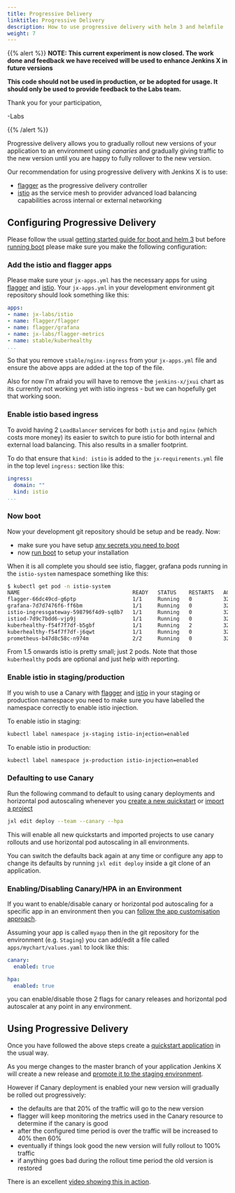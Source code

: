 ```yaml
---
title: Progressive Delivery
linktitle: Progressive Delivery
description: How to use progressive delivery with helm 3 and helmfile
weight: 7
---
```

{{% alert %}}
**NOTE: This current experiment is now closed. The work done and feedback we have received will be used to enhance Jenkins X in future versions**

**This code should not be used in production, or be adopted for usage.  It should only be used to provide feedback to the Labs team.**

Thank you for your participation,

-Labs


{{% /alert %}}

Progressive delivery allows you to gradually rollout new versions of your application to an environment using _canaries_ and gradually giving traffic to the new version until you are happy to fully rollover to the new version.

Our recommendation for using progressive delivery with Jenkins X is to use: 

* [flagger](https://flagger.app/) as the progressive delivery controller 
* [istio](https://istio.io/) as the service mesh to provider advanced load balancing capabilities across internal or external networking

## Configuring Progressive Delivery

Please follow the usual [getting started guide for boot and helm 3](/docs/labs/boot/getting-started/) but before [running boot](/docs/labs/boot/getting-started/run/) please make sure you make the following configuration:

### Add the istio and flagger apps

Please make sure your `jx-apps.yml` has the necessary apps for using [flagger](https://flagger.app/) and [istio](https://istio.io/). Your `jx-apps.yml` in your development environment git repository should look something like this:

```yaml 
apps:
- name: jx-labs/istio
- name: flagger/flagger
- name: flagger/grafana
- name: jx-labs/flagger-metrics
- name: stable/kuberhealthy
...
```

So that you remove `stable/nginx-ingress` from your `jx-apps.yml` file and ensure the above apps are added at the top of the file.

Also for now I'm afraid you will have to remove the `jenkins-x/jxui` chart as its currently not working yet with istio ingress - but we can hopefully get that working soon.

### Enable istio based ingress

To avoid having 2 `LoadBalancer` services for both `istio` and `nginx` (which costs more money) its easier to switch to pure istio for both internal and external load balancing. This also results in a smaller footprint. 

To do that ensure that `kind: istio` is added to the `jx-requirements.yml` file in the top level `ingress:` section like this:


```yaml 
ingress:
  domain: ""
  kind: istio
...
```

### Now boot 

Now your development git repository should be setup and be ready. Now:

* make sure you have setup [any secrets you need to boot](/docs/labs/boot/getting-started/secrets/)
* now [run boot](/docs/labs/boot/getting-started/run/) to setup your installation

When it is all complete you should see istio, flagger, grafana pods running in the `istio-system` namespace something like this:

```bash 
$ kubectl get pod -n istio-system
NAME                                    READY   STATUS    RESTARTS   AGE
flagger-66dc49cd-g6ptp                  1/1     Running   0          32h
grafana-7d7d7476f6-ff6bm                1/1     Running   0          32h
istio-ingressgateway-598796f4d9-sq8b7   1/1     Running   0          32h
istiod-7d9c7bdd6-vjp9j                  1/1     Running   0          32h
kuberhealthy-f54f7f7df-b5gbf            1/1     Running   2          32h
kuberhealthy-f54f7f7df-j6qwt            1/1     Running   0          32h
prometheus-b47d8c58c-n974m              2/2     Running   0          32h
```                                                                     

From 1.5 onwards istio is pretty small; just 2 pods. Note that those `kuberhealthy` pods are optional and just help with reporting.


### Enable istio in staging/production

If you wish to use a Canary with [flagger](https://flagger.app/) and [istio](https://istio.io/) in your staging or production namespace you need to make sure you have labelled the namespace correctly to enable istio injection.

To enable istio in staging:

```bash 
kubectl label namespace jx-staging istio-injection=enabled
```

To enable istio in production:

```bash 
kubectl label namespace jx-production istio-injection=enabled
```

### Defaulting to use Canary

Run the following command to default to using canary deployments and horizontal pod autoscaling whenever you [create a new quickstart](/docs/getting-started/first-project/create-quickstart/) or [import a project](/docs/guides/using-jx/creating/import/)

```bash 
jxl edit deploy --team --canary --hpa
```

This will enable all new quickstarts and imported projects to use canary rollouts and use horizontal pod autoscaling in all environments.

You can switch the defaults back again at any time or configure any app to change its defaults by running `jxl edit deploy` inside a git clone of an application.


### Enabling/Disabling Canary/HPA in an Environment

If you want to enable/disable canary or horizontal pod autoscaling for a specific app in an environment then you can [follow the app customisation approach](/docs/labs/boot/apps/#customising-charts).

Assuming your app is called `myapp` then in the git repository for the environment (e.g. `Staging`) you can add/edit a file called `apps/mychart/values.yaml` to look like this:

```yaml 
canary:
  enabled: true

hpa:
  enabled: true
``` 

you can enable/disable those 2 flags for canary releases and horizontal pod autoscaler at any point in any environment.


## Using Progressive Delivery

Once you have followed the above steps create a [quickstart application](/docs/getting-started/first-project/create-quickstart/) in the usual way.

As you merge changes to the master branch of your application Jenkins X will create a new release and [promote it to the staging environment](/docs/guides/using-jx/faq/#how-does-promotion-actually-work). 

However if Canary deployment is enabled your new version will gradually be rolled out progressively: 

* the defaults are that 20% of the traffic will go to the new version
* flagger will keep monitoring the metrics used in the Canary resource to determine if the canary is good
* after the configured time period is over the traffic will be increased to 40% then 60%
* eventually if things look good the new version will fully rollout to 100% traffic
* if anything goes bad during the rollout time period the old version is restored
 
There is an excellent [video showing this in action](https://youtu.be/7eePqtxW7NM).

